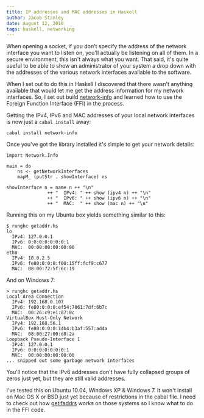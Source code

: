 ```yaml
---
title: IP addresses and MAC addresses in Haskell
author: Jacob Stanley
date: August 12, 2010
tags: haskell, networking
---
```


When opening a socket, if you don't specify the address of the network
interface you want to listen on, you'll actually be listening on all of
them. In a secure environment, this isn't always what you want. That
said, it's quite useful to be able to show an administrator of your
system a drop down with the addresses of the various network interfaces
available to the software.

When I set out to do this in Haskell I discovered that there wasn't
anything available that would let me get the address information for my
network interfaces. So, I set out build
[network-info](http://hackage.haskell.org/package/network-info) and
learned how to use the Foreign Function Interface (FFI) in the process.

Getting the IPv4, IPv6 and MAC addresses of your local network
interfaces is now just a `cabal install` away:

~~~{.sourceCode}
cabal install network-info
~~~

Once you've got the library installed it's simple to get your network details:

~~~{.haskell}
import Network.Info

main = do
    ns <- getNetworkInterfaces
    mapM_ (putStr . showInterface) ns

showInterface n = name n ++ "\n"
               ++ "  IPv4: " ++ show (ipv4 n) ++ "\n"
               ++ "  IPv6: " ++ show (ipv6 n) ++ "\n"
               ++ "  MAC:  " ++ show (mac n) ++ "\n"
~~~

Running this on my Ubuntu box yields something similar to this:

~~~{.sourceCode}
$ runghc getaddr.hs
lo
  IPv4: 127.0.0.1
  IPv6: 0:0:0:0:0:0:0:1
  MAC:  00:00:00:00:00:00
eth0
  IPv4: 10.0.2.5
  IPv6: fe80:0:0:0:f00:15ff:fcf9:c677
  MAC:  08:00:72:5f:6c:19
~~~

And on Windows 7:

~~~{.sourceCode}
> runghc getaddr.hs
Local Area Connection
  IPv4: 192.168.0.107
  IPv6: fe80:0:0:0:ef54:7861:7df:6b7c
  MAC:  00:26:c9:e1:87:8c
VirtualBox Host-Only Network
  IPv4: 192.168.56.1
  IPv6: fe80:0:0:0:14b4:b3af:557:ad4a
  MAC:  08:00:27:00:d8:2a
Loopback Pseudo-Interface 1
  IPv4: 127.0.0.1
  IPv6: 0:0:0:0:0:0:0:1
  MAC:  00:00:00:00:00:00
... snipped out some garbage network interfaces
~~~

You'll notice that the IPv6 addresses don't have fully collapsed groups of zeros just yet, but they are still valid addresses.

I've tested this on Ubuntu 10.04, Windows XP &amp; Windows 7. It won't
install on Mac OS X or BSD just yet because of restrictions in the cabal
file. I need to check out how
[getifaddrs](http://www.kernel.org/doc/man-pages/online/pages/man3/getifaddrs.3.html)
works on those systems so I know what to do in the FFI code.
